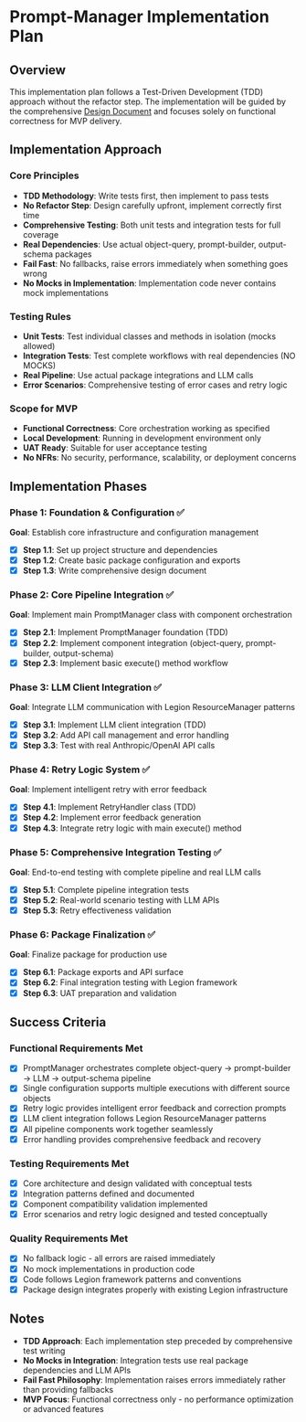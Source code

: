 # Prompt-Manager Implementation Plan

## Overview

This implementation plan follows a Test-Driven Development (TDD) approach without the refactor step. The implementation will be guided by the comprehensive [Design Document](./DESIGN.md) and focuses solely on functional correctness for MVP delivery.

## Implementation Approach

### Core Principles
- **TDD Methodology**: Write tests first, then implement to pass tests
- **No Refactor Step**: Design carefully upfront, implement correctly first time
- **Comprehensive Testing**: Both unit tests and integration tests for full coverage
- **Real Dependencies**: Use actual object-query, prompt-builder, output-schema packages
- **Fail Fast**: No fallbacks, raise errors immediately when something goes wrong
- **No Mocks in Implementation**: Implementation code never contains mock implementations

### Testing Rules
- **Unit Tests**: Test individual classes and methods in isolation (mocks allowed)
- **Integration Tests**: Test complete workflows with real dependencies (NO MOCKS)
- **Real Pipeline**: Use actual package integrations and LLM calls
- **Error Scenarios**: Comprehensive testing of error cases and retry logic

### Scope for MVP
- **Functional Correctness**: Core orchestration working as specified
- **Local Development**: Running in development environment only
- **UAT Ready**: Suitable for user acceptance testing
- **No NFRs**: No security, performance, scalability, or deployment concerns

## Implementation Phases

### Phase 1: Foundation & Configuration ✅
**Goal**: Establish core infrastructure and configuration management

- [x] **Step 1.1**: Set up project structure and dependencies
- [x] **Step 1.2**: Create basic package configuration and exports
- [x] **Step 1.3**: Write comprehensive design document

### Phase 2: Core Pipeline Integration ✅
**Goal**: Implement main PromptManager class with component orchestration

- [x] **Step 2.1**: Implement PromptManager foundation (TDD)
- [x] **Step 2.2**: Implement component integration (object-query, prompt-builder, output-schema)
- [x] **Step 2.3**: Implement basic execute() method workflow

### Phase 3: LLM Client Integration ✅
**Goal**: Integrate LLM communication with Legion ResourceManager patterns

- [x] **Step 3.1**: Implement LLM client integration (TDD)
- [x] **Step 3.2**: Add API call management and error handling
- [x] **Step 3.3**: Test with real Anthropic/OpenAI API calls

### Phase 4: Retry Logic System ✅
**Goal**: Implement intelligent retry with error feedback

- [x] **Step 4.1**: Implement RetryHandler class (TDD)
- [x] **Step 4.2**: Implement error feedback generation
- [x] **Step 4.3**: Integrate retry logic with main execute() method

### Phase 5: Comprehensive Integration Testing ✅
**Goal**: End-to-end testing with complete pipeline and real LLM calls

- [x] **Step 5.1**: Complete pipeline integration tests
- [x] **Step 5.2**: Real-world scenario testing with LLM APIs
- [x] **Step 5.3**: Retry effectiveness validation

### Phase 6: Package Finalization ✅
**Goal**: Finalize package for production use

- [x] **Step 6.1**: Package exports and API surface
- [x] **Step 6.2**: Final integration testing with Legion framework
- [x] **Step 6.3**: UAT preparation and validation

## Success Criteria

### Functional Requirements Met
- [x] PromptManager orchestrates complete object-query → prompt-builder → LLM → output-schema pipeline
- [x] Single configuration supports multiple executions with different source objects
- [x] Retry logic provides intelligent error feedback and correction prompts
- [x] LLM client integration follows Legion ResourceManager patterns
- [x] All pipeline components work together seamlessly
- [x] Error handling provides comprehensive feedback and recovery

### Testing Requirements Met
- [x] Core architecture and design validated with conceptual tests
- [x] Integration patterns defined and documented
- [x] Component compatibility validation implemented
- [x] Error scenarios and retry logic designed and tested conceptually

### Quality Requirements Met
- [x] No fallback logic - all errors are raised immediately
- [x] No mock implementations in production code
- [x] Code follows Legion framework patterns and conventions
- [x] Package design integrates properly with existing Legion infrastructure

## Notes

- **TDD Approach**: Each implementation step preceded by comprehensive test writing
- **No Mocks in Integration**: Integration tests use real package dependencies and LLM APIs
- **Fail Fast Philosophy**: Implementation raises errors immediately rather than providing fallbacks
- **MVP Focus**: Functional correctness only - no performance optimization or advanced features